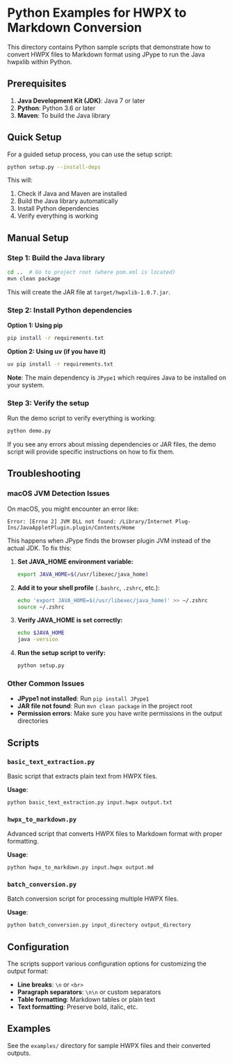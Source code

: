 # Python Examples for HWPX to Markdown Conversion

This directory contains Python sample scripts that demonstrate how to convert HWPX files to Markdown format using JPype to run the Java hwpxlib within Python.

## Prerequisites

1. **Java Development Kit (JDK)**: Java 7 or later
2. **Python**: Python 3.6 or later
3. **Maven**: To build the Java library

## Quick Setup

For a guided setup process, you can use the setup script:

```bash
python setup.py --install-deps
```

This will:
1. Check if Java and Maven are installed
2. Build the Java library automatically  
3. Install Python dependencies
4. Verify everything is working

## Manual Setup

### Step 1: Build the Java library

```bash
cd ..  # Go to project root (where pom.xml is located)
mvn clean package
```

This will create the JAR file at `target/hwpxlib-1.0.7.jar`.

### Step 2: Install Python dependencies

**Option 1: Using pip**
```bash
pip install -r requirements.txt
```

**Option 2: Using uv (if you have it)**
```bash
uv pip install -r requirements.txt
```

**Note**: The main dependency is `JPype1` which requires Java to be installed on your system.

### Step 3: Verify the setup

Run the demo script to verify everything is working:
```bash
python demo.py
```

If you see any errors about missing dependencies or JAR files, the demo script will provide specific instructions on how to fix them.

## Troubleshooting

### macOS JVM Detection Issues

On macOS, you might encounter an error like:
```
Error: [Errno 2] JVM DLL not found: /Library/Internet Plug-Ins/JavaAppletPlugin.plugin/Contents/Home
```

This happens when JPype finds the browser plugin JVM instead of the actual JDK. To fix this:

1. **Set JAVA_HOME environment variable:**
   ```bash
   export JAVA_HOME=$(/usr/libexec/java_home)
   ```

2. **Add it to your shell profile** (`.bashrc`, `.zshrc`, etc.):
   ```bash
   echo 'export JAVA_HOME=$(/usr/libexec/java_home)' >> ~/.zshrc
   source ~/.zshrc
   ```

3. **Verify JAVA_HOME is set correctly:**
   ```bash
   echo $JAVA_HOME
   java -version
   ```

4. **Run the setup script to verify:**
   ```bash
   python setup.py
   ```

### Other Common Issues

- **JPype1 not installed**: Run `pip install JPype1`
- **JAR file not found**: Run `mvn clean package` in the project root
- **Permission errors**: Make sure you have write permissions in the output directories

## Scripts

### `basic_text_extraction.py`
Basic script that extracts plain text from HWPX files.

**Usage**:
```bash
python basic_text_extraction.py input.hwpx output.txt
```

### `hwpx_to_markdown.py`
Advanced script that converts HWPX files to Markdown format with proper formatting.

**Usage**:
```bash
python hwpx_to_markdown.py input.hwpx output.md
```

### `batch_conversion.py`
Batch conversion script for processing multiple HWPX files.

**Usage**:
```bash
python batch_conversion.py input_directory output_directory
```

## Configuration

The scripts support various configuration options for customizing the output format:

- **Line breaks**: `\n` or `<br>`
- **Paragraph separators**: `\n\n` or custom separators
- **Table formatting**: Markdown tables or plain text
- **Text formatting**: Preserve bold, italic, etc.

## Examples

See the `examples/` directory for sample HWPX files and their converted outputs.